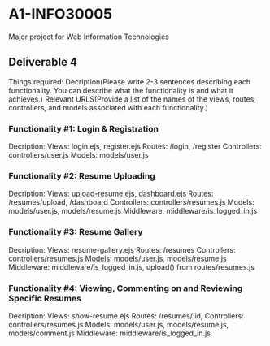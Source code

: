 # A1-INFO30005
Major project for Web Information Technologies

## Deliverable 4 

Things required:
Decription(Please write 2-3 sentences describing each functionality. You can describe what the functionality is and what it achieves.)
Relevant URLS(Provide a list of the names of the views, routes, controllers, and models associated with each functionality.)

### Functionality #1: Login & Registration
Decription:
Views: login.ejs, register.ejs
Routes: /login, /register
Controllers: controllers/user.js
Models: models/user.js

### Functionality #2: Resume Uploading
Decription:
Views: upload-resume.ejs, dashboard.ejs
Routes: /resumes/upload, /dashboard
Controllers: controllers/resumes.js
Models: models/user.js, models/resume.js
Middleware: middleware/is_logged_in.js

### Functionality #3: Resume Gallery
Decription:
Views: resume-gallery.ejs
Routes: /resumes
Controllers: controllers/resumes.js
Models: models/user.js, models/resume.js
Middleware: middleware/is_logged_in.js, upload() from routes/resumes.js

### Functionality #4: Viewing, Commenting on and Reviewing Specific Resumes
Decription:
Views: show-resume.ejs
Routes: /resumes/:id, 
Controllers: controllers/resumes.js
Models: models/user.js, models/resume.js, models/comment.js
Middleware: middleware/is_logged_in.js
